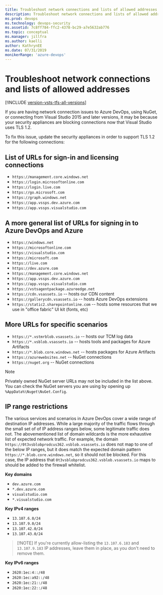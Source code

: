 ```yaml
---
title: Troubleshoot network connections and lists of allowed addresses
description: Troubleshoot network connections and lists of allowed addresses in tightened down networks for Visual Studio
ms.prod: devops
ms.technology: devops-security
ms.assetid: 7c8ff784-ffc2-4378-bc29-a7e5632ab776
ms.topic: conceptual
ms.manager: jillfra
ms.author: kaelli
author: KathrynEE
ms.date: 07/31/2019
monikerRange: 'azure-devops'
---
```


# Troubleshoot network connections and lists of allowed addresses

[!INCLUDE [version-vsts-tfs-all-versions](../../_shared/version-vsts-tfs-all-versions.md)]

If you are having network connection issues to Azure DevOps, using NuGet, or connecting from Visual Studio 2015 and 
later versions, it may be because your security appliances are blocking connections now that Visual Studio uses TLS 1.2.

To fix this issue, update the security appliances in order to support TLS 1.2 for the following connections:

## List of URLs for sign-in and licensing connections

* `https://management.core.windows.net`
* `https://login.microsoftonline.com`
* `https://login.live.com`
* `https://go.microsoft.com`
* `https://graph.windows.net`
* `https://app.vssps.dev.azure.com`
* `https://app.vssps.visualstudio.com`

## A more general list of URLs for signing in to Azure DevOps and Azure

* `https://windows.net`
* `https://microsoftonline.com`
* `https://visualstudio.com`
* `https://microsoft.com`
* `https://live.com`
* `https://dev.azure.com`
* `https://management.core.windows.net`
* `https://app.vssps.dev.azure.com`
* `https://app.vssps.visualstudio.com`
* `https://vstsagentpackage.azureedge.net`
* `https://cdn.vsassets.io` -- hosts our CDN content
* `https://gallerycdn.vsassets.io` -- hosts Azure DevOps extensions
* `https://static2.sharepointonline.com` -- hosts some resources that we use in "office fabric" UI kit (fonts, etc)

## More URLs for specific scenarios
* `https://*.vstmrblob.vsassets.io` -- hosts our TCM log data
* `https://*.vsblob.vsassets.io` -- hosts tools and packages for Azure Artifacts
* `https://*.blob.core.windows.net` -- hosts packages for Azure Artifacts
* `https://azurewebsites.net` -- NuGet connections
* `https://nuget.org` -- NuGet connections

> [!NOTE]
> Privately owned NuGet server URLs may not be included in the list above. You can check the NuGet servers you are using by opening up `%AppData%\Nuget\NuGet.Config`.

## IP range restrictions

The various services and scenarios in Azure DevOps cover a wide range of destination IP addresses.  While a large majority of the traffic flows through the small set of of IP address ranges below, some legitimate traffic does not.  The abovementioned list of domain wildcards is the more exhaustive list of expected network traffic.  For example, the domain `https://0t3vsblobprodcus362.vsblob.vsassets.io` does not map to one of the below IP ranges, but it does match the expected domain pattern `https://*.blob.core.windows.net`, so it should not be blocked.  For this case, the IP address that `0t3vsblobprodcus362.vsblob.vsassets.io` maps to should be added to the firewall whitelist.

**Key domains**

* `dev.azure.com`
* `*.dev.azure.com`
* `visualstudio.com`
* `*.visualstudio.com`

**Key IPv4 ranges**

* `13.107.6.0/24`
* `13.107.9.0/24`
* `13.107.42.0/24`
* `13.107.43.0/24`
> [!NOTE] If you're currently allow-listing the `13.107.6.183` and `13.107.9.183` IP addresses, leave them in place, as you don't need to remove them.

**Key IPv6 ranges**

* `2620:1ec:4::/48`
* `2620:1ec:a92::/48`
* `2620:1ec:21::/48`
* `2620:1ec:22::/48`
